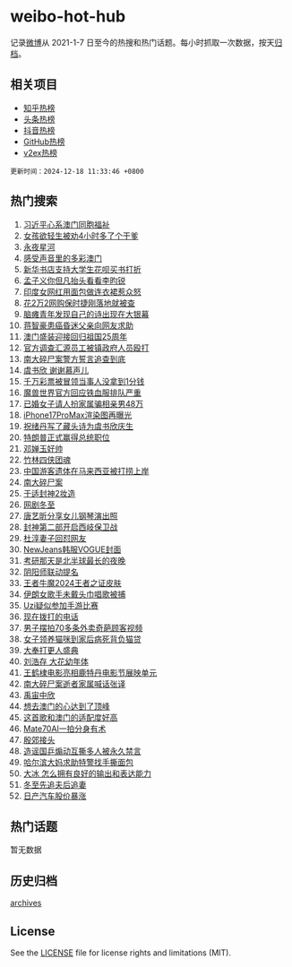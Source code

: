 # weibo-hot-hub

记录[微博](https://www.weibo.com)从 2021-1-7 日至今的热搜和热门话题。每小时抓取一次数据，按天[归档](archives)。

## 相关项目

- [知乎热榜](https://github.com/snaildev/zhihu-hot-hub)
- [头条热榜](https://github.com/snaildev/toutiao-hot-hub)
- [抖音热榜](https://github.com/snaildev/douyin-hot-hub)
- [GitHub热榜](https://github.com/snaildev/github-hot-hub)
- [v2ex热榜](https://github.com/snaildev/v2ex-hot-hub)


`更新时间：2024-12-18 11:33:46 +0800`

## 热门搜索

1. [习近平心系澳门同胞福祉](https://m.weibo.cn/search?containerid=100103type%3D1%26t%3D10%26q%3D%23%E4%B9%A0%E8%BF%91%E5%B9%B3%E5%BF%83%E7%B3%BB%E6%BE%B3%E9%97%A8%E5%90%8C%E8%83%9E%E7%A6%8F%E7%A5%89%23&stream_entry_id=51&isnewpage=1&extparam=seat%3D1%26cate%3D10103%26pos%3D0%26stream_entry_id%3D51%26filter_type%3Drealtimehot%26q%3D%2523%25E4%25B9%25A0%25E8%25BF%2591%25E5%25B9%25B3%25E5%25BF%2583%25E7%25B3%25BB%25E6%25BE%25B3%25E9%2597%25A8%25E5%2590%258C%25E8%2583%259E%25E7%25A6%258F%25E7%25A5%2589%2523%26dgr%3D0%26c_type%3D51%26display_time%3D1734492825%26pre_seqid%3D173449282521701778919158)
1. [女孩欲轻生被劝4小时多了个干爹](https://m.weibo.cn/search?containerid=100103type%3D1%26t%3D10%26q%3D%23%E5%A5%B3%E5%AD%A9%E6%AC%B2%E8%BD%BB%E7%94%9F%E8%A2%AB%E5%8A%9D4%E5%B0%8F%E6%97%B6%E5%A4%9A%E4%BA%86%E4%B8%AA%E5%B9%B2%E7%88%B9%23&stream_entry_id=31&isnewpage=1&extparam=seat%3D1%26band_rank%3D1%26realpos%3D1%26filter_type%3Drealtimehot%26c_type%3D31%26lcate%3D5001%26cate%3D5001%26pos%3D0%26q%3D%2523%25E5%25A5%25B3%25E5%25AD%25A9%25E6%25AC%25B2%25E8%25BD%25BB%25E7%2594%259F%25E8%25A2%25AB%25E5%258A%259D4%25E5%25B0%258F%25E6%2597%25B6%25E5%25A4%259A%25E4%25BA%2586%25E4%25B8%25AA%25E5%25B9%25B2%25E7%2588%25B9%2523%26stream_entry_id%3D31%26dgr%3D0%26flag%3D32768%26display_time%3D1734492825%26pre_seqid%3D173449282521701778919158)
1. [永夜星河](https://m.weibo.cn/search?containerid=100103type%3D1%26t%3D10%26q%3D%E6%B0%B8%E5%A4%9C%E6%98%9F%E6%B2%B3&stream_entry_id=31&isnewpage=1&extparam=seat%3D1%26band_rank%3D2%26realpos%3D2%26filter_type%3Drealtimehot%26c_type%3D31%26lcate%3D5001%26cate%3D5001%26pos%3D1%26q%3D%25E6%25B0%25B8%25E5%25A4%259C%25E6%2598%259F%25E6%25B2%25B3%26stream_entry_id%3D31%26dgr%3D0%26flag%3D1%26display_time%3D1734492825%26pre_seqid%3D173449282521701778919158)
1. [感受声音里的多彩澳门](https://m.weibo.cn/search?containerid=100103type%3D1%26t%3D10%26q%3D%23%E6%84%9F%E5%8F%97%E5%A3%B0%E9%9F%B3%E9%87%8C%E7%9A%84%E5%A4%9A%E5%BD%A9%E6%BE%B3%E9%97%A8%23&stream_entry_id=31&isnewpage=1&extparam=seat%3D1%26band_rank%3D3%26realpos%3D3%26filter_type%3Drealtimehot%26c_type%3D31%26lcate%3D5001%26cate%3D5001%26pos%3D2%26q%3D%2523%25E6%2584%259F%25E5%258F%2597%25E5%25A3%25B0%25E9%259F%25B3%25E9%2587%258C%25E7%259A%2584%25E5%25A4%259A%25E5%25BD%25A9%25E6%25BE%25B3%25E9%2597%25A8%2523%26stream_entry_id%3D31%26dgr%3D0%26flag%3D0%26display_time%3D1734492825%26pre_seqid%3D173449282521701778919158)
1. [新华书店支持大学生花呗买书打折](https://m.weibo.cn/search?containerid=100103type%3D1%26t%3D10%26q%3D%23%E6%96%B0%E5%8D%8E%E4%B9%A6%E5%BA%97%E6%94%AF%E6%8C%81%E5%A4%A7%E5%AD%A6%E7%94%9F%E8%8A%B1%E5%91%97%E4%B9%B0%E4%B9%A6%E6%89%93%E6%8A%98%23&stream_entry_id=31&isnewpage=1&extparam=seat%3D1%26adid%3D268717%26band_rank%3D4%26filter_type%3Drealtimehot%26is_ad_pos%3D1%26c_type%3D31%26lcate%3D5001%26cate%3D5001%26pos%3D3%26q%3D%2523%25E6%2596%25B0%25E5%258D%258E%25E4%25B9%25A6%25E5%25BA%2597%25E6%2594%25AF%25E6%258C%2581%25E5%25A4%25A7%25E5%25AD%25A6%25E7%2594%259F%25E8%258A%25B1%25E5%2591%2597%25E4%25B9%25B0%25E4%25B9%25A6%25E6%2589%2593%25E6%258A%2598%2523%26stream_entry_id%3D31%26dgr%3D0%26topic_ad%3D1%26display_time%3D1734492825%26pre_seqid%3D173449282521701778919158)
1. [孟子义你但凡抬头看看李昀锐](https://m.weibo.cn/search?containerid=100103type%3D1%26t%3D10%26q%3D%E5%AD%9F%E5%AD%90%E4%B9%89%E4%BD%A0%E4%BD%86%E5%87%A1%E6%8A%AC%E5%A4%B4%E7%9C%8B%E7%9C%8B%E6%9D%8E%E6%98%80%E9%94%90&stream_entry_id=31&isnewpage=1&extparam=seat%3D1%26band_rank%3D4%26realpos%3D4%26filter_type%3Drealtimehot%26c_type%3D31%26lcate%3D5001%26cate%3D5001%26pos%3D4%26q%3D%25E5%25AD%259F%25E5%25AD%2590%25E4%25B9%2589%25E4%25BD%25A0%25E4%25BD%2586%25E5%2587%25A1%25E6%258A%25AC%25E5%25A4%25B4%25E7%259C%258B%25E7%259C%258B%25E6%259D%258E%25E6%2598%2580%25E9%2594%2590%26stream_entry_id%3D31%26dgr%3D0%26flag%3D1%26display_time%3D1734492825%26pre_seqid%3D173449282521701778919158)
1. [印度女网红用面包做连衣裙惹众怒](https://m.weibo.cn/search?containerid=100103type%3D1%26t%3D10%26q%3D%23%E5%8D%B0%E5%BA%A6%E5%A5%B3%E7%BD%91%E7%BA%A2%E7%94%A8%E9%9D%A2%E5%8C%85%E5%81%9A%E8%BF%9E%E8%A1%A3%E8%A3%99%E6%83%B9%E4%BC%97%E6%80%92%23&stream_entry_id=31&isnewpage=1&extparam=seat%3D1%26band_rank%3D5%26realpos%3D5%26filter_type%3Drealtimehot%26c_type%3D31%26lcate%3D5001%26cate%3D5001%26pos%3D5%26q%3D%2523%25E5%258D%25B0%25E5%25BA%25A6%25E5%25A5%25B3%25E7%25BD%2591%25E7%25BA%25A2%25E7%2594%25A8%25E9%259D%25A2%25E5%258C%2585%25E5%2581%259A%25E8%25BF%259E%25E8%25A1%25A3%25E8%25A3%2599%25E6%2583%25B9%25E4%25BC%2597%25E6%2580%2592%2523%26stream_entry_id%3D31%26dgr%3D0%26flag%3D1%26display_time%3D1734492825%26pre_seqid%3D173449282521701778919158)
1. [花2万2网购保时捷刚落地就被查](https://m.weibo.cn/search?containerid=100103type%3D1%26t%3D10%26q%3D%23%E8%8A%B12%E4%B8%872%E7%BD%91%E8%B4%AD%E4%BF%9D%E6%97%B6%E6%8D%B7%E5%88%9A%E8%90%BD%E5%9C%B0%E5%B0%B1%E8%A2%AB%E6%9F%A5%23&stream_entry_id=31&isnewpage=1&extparam=seat%3D1%26band_rank%3D6%26realpos%3D6%26filter_type%3Drealtimehot%26c_type%3D31%26lcate%3D5001%26cate%3D5001%26pos%3D6%26q%3D%2523%25E8%258A%25B12%25E4%25B8%25872%25E7%25BD%2591%25E8%25B4%25AD%25E4%25BF%259D%25E6%2597%25B6%25E6%258D%25B7%25E5%2588%259A%25E8%2590%25BD%25E5%259C%25B0%25E5%25B0%25B1%25E8%25A2%25AB%25E6%259F%25A5%2523%26stream_entry_id%3D31%26dgr%3D0%26flag%3D1%26display_time%3D1734492825%26pre_seqid%3D173449282521701778919158)
1. [脑瘫青年发现自己的诗出现在大银幕](https://m.weibo.cn/search?containerid=100103type%3D1%26t%3D10%26q%3D%23%E8%84%91%E7%98%AB%E9%9D%92%E5%B9%B4%E5%8F%91%E7%8E%B0%E8%87%AA%E5%B7%B1%E7%9A%84%E8%AF%97%E5%87%BA%E7%8E%B0%E5%9C%A8%E5%A4%A7%E9%93%B6%E5%B9%95%23&stream_entry_id=31&isnewpage=1&extparam=seat%3D1%26band_rank%3D7%26realpos%3D7%26filter_type%3Drealtimehot%26c_type%3D31%26lcate%3D5001%26cate%3D5001%26pos%3D7%26q%3D%2523%25E8%2584%2591%25E7%2598%25AB%25E9%259D%2592%25E5%25B9%25B4%25E5%258F%2591%25E7%258E%25B0%25E8%2587%25AA%25E5%25B7%25B1%25E7%259A%2584%25E8%25AF%2597%25E5%2587%25BA%25E7%258E%25B0%25E5%259C%25A8%25E5%25A4%25A7%25E9%2593%25B6%25E5%25B9%2595%2523%26stream_entry_id%3D31%26dgr%3D0%26flag%3D1%26display_time%3D1734492825%26pre_seqid%3D173449282521701778919158)
1. [蒋智豪患癌昏迷父亲向网友求助](https://m.weibo.cn/search?containerid=100103type%3D1%26t%3D10%26q%3D%23%E8%92%8B%E6%99%BA%E8%B1%AA%E6%82%A3%E7%99%8C%E6%98%8F%E8%BF%B7%E7%88%B6%E4%BA%B2%E5%90%91%E7%BD%91%E5%8F%8B%E6%B1%82%E5%8A%A9%23&stream_entry_id=31&isnewpage=1&extparam=seat%3D1%26band_rank%3D8%26realpos%3D8%26filter_type%3Drealtimehot%26c_type%3D31%26lcate%3D5001%26cate%3D5001%26pos%3D8%26q%3D%2523%25E8%2592%258B%25E6%2599%25BA%25E8%25B1%25AA%25E6%2582%25A3%25E7%2599%258C%25E6%2598%258F%25E8%25BF%25B7%25E7%2588%25B6%25E4%25BA%25B2%25E5%2590%2591%25E7%25BD%2591%25E5%258F%258B%25E6%25B1%2582%25E5%258A%25A9%2523%26stream_entry_id%3D31%26dgr%3D0%26flag%3D2%26display_time%3D1734492825%26pre_seqid%3D173449282521701778919158)
1. [澳门盛装迎接回归祖国25周年](https://m.weibo.cn/search?containerid=100103type%3D1%26t%3D10%26q%3D%23%E6%BE%B3%E9%97%A8%E7%9B%9B%E8%A3%85%E8%BF%8E%E6%8E%A5%E5%9B%9E%E5%BD%92%E7%A5%96%E5%9B%BD25%E5%91%A8%E5%B9%B4%23&stream_entry_id=31&isnewpage=1&extparam=seat%3D1%26band_rank%3D9%26realpos%3D9%26filter_type%3Drealtimehot%26c_type%3D31%26lcate%3D5001%26cate%3D5001%26pos%3D9%26q%3D%2523%25E6%25BE%25B3%25E9%2597%25A8%25E7%259B%259B%25E8%25A3%2585%25E8%25BF%258E%25E6%258E%25A5%25E5%259B%259E%25E5%25BD%2592%25E7%25A5%2596%25E5%259B%25BD25%25E5%2591%25A8%25E5%25B9%25B4%2523%26stream_entry_id%3D31%26dgr%3D0%26flag%3D0%26display_time%3D1734492825%26pre_seqid%3D173449282521701778919158)
1. [官方调查汇源员工被镇政府人员殴打](https://m.weibo.cn/search?containerid=100103type%3D1%26t%3D10%26q%3D%23%E5%AE%98%E6%96%B9%E8%B0%83%E6%9F%A5%E6%B1%87%E6%BA%90%E5%91%98%E5%B7%A5%E8%A2%AB%E9%95%87%E6%94%BF%E5%BA%9C%E4%BA%BA%E5%91%98%E6%AE%B4%E6%89%93%23&stream_entry_id=31&isnewpage=1&extparam=seat%3D1%26band_rank%3D10%26realpos%3D10%26filter_type%3Drealtimehot%26c_type%3D31%26lcate%3D5001%26cate%3D5001%26pos%3D10%26q%3D%2523%25E5%25AE%2598%25E6%2596%25B9%25E8%25B0%2583%25E6%259F%25A5%25E6%25B1%2587%25E6%25BA%2590%25E5%2591%2598%25E5%25B7%25A5%25E8%25A2%25AB%25E9%2595%2587%25E6%2594%25BF%25E5%25BA%259C%25E4%25BA%25BA%25E5%2591%2598%25E6%25AE%25B4%25E6%2589%2593%2523%26stream_entry_id%3D31%26dgr%3D0%26flag%3D1%26display_time%3D1734492825%26pre_seqid%3D173449282521701778919158)
1. [南大碎尸案警方誓言追查到底](https://m.weibo.cn/search?containerid=100103type%3D1%26t%3D10%26q%3D%23%E5%8D%97%E5%A4%A7%E7%A2%8E%E5%B0%B8%E6%A1%88%E8%AD%A6%E6%96%B9%E8%AA%93%E8%A8%80%E8%BF%BD%E6%9F%A5%E5%88%B0%E5%BA%95%23&stream_entry_id=31&isnewpage=1&extparam=seat%3D1%26band_rank%3D11%26realpos%3D11%26filter_type%3Drealtimehot%26c_type%3D31%26lcate%3D5001%26cate%3D5001%26pos%3D11%26q%3D%2523%25E5%258D%2597%25E5%25A4%25A7%25E7%25A2%258E%25E5%25B0%25B8%25E6%25A1%2588%25E8%25AD%25A6%25E6%2596%25B9%25E8%25AA%2593%25E8%25A8%2580%25E8%25BF%25BD%25E6%259F%25A5%25E5%2588%25B0%25E5%25BA%2595%2523%26stream_entry_id%3D31%26dgr%3D0%26flag%3D2%26display_time%3D1734492825%26pre_seqid%3D173449282521701778919158)
1. [虞书欣 谢谢慕声儿](https://m.weibo.cn/search?containerid=100103type%3D1%26t%3D10%26q%3D%E8%99%9E%E4%B9%A6%E6%AC%A3+%E8%B0%A2%E8%B0%A2%E6%85%95%E5%A3%B0%E5%84%BF&stream_entry_id=31&isnewpage=1&extparam=seat%3D1%26band_rank%3D12%26realpos%3D12%26filter_type%3Drealtimehot%26c_type%3D31%26lcate%3D5001%26cate%3D5001%26pos%3D12%26q%3D%25E8%2599%259E%25E4%25B9%25A6%25E6%25AC%25A3%2520%25E8%25B0%25A2%25E8%25B0%25A2%25E6%2585%2595%25E5%25A3%25B0%25E5%2584%25BF%26stream_entry_id%3D31%26dgr%3D0%26flag%3D1%26display_time%3D1734492825%26pre_seqid%3D173449282521701778919158)
1. [千万彩票被冒领当事人没拿到1分钱](https://m.weibo.cn/search?containerid=100103type%3D1%26t%3D10%26q%3D%23%E5%8D%83%E4%B8%87%E5%BD%A9%E7%A5%A8%E8%A2%AB%E5%86%92%E9%A2%86%E5%BD%93%E4%BA%8B%E4%BA%BA%E6%B2%A1%E6%8B%BF%E5%88%B01%E5%88%86%E9%92%B1%23&stream_entry_id=31&isnewpage=1&extparam=seat%3D1%26band_rank%3D13%26realpos%3D13%26filter_type%3Drealtimehot%26c_type%3D31%26lcate%3D5001%26cate%3D5001%26pos%3D13%26q%3D%2523%25E5%258D%2583%25E4%25B8%2587%25E5%25BD%25A9%25E7%25A5%25A8%25E8%25A2%25AB%25E5%2586%2592%25E9%25A2%2586%25E5%25BD%2593%25E4%25BA%258B%25E4%25BA%25BA%25E6%25B2%25A1%25E6%258B%25BF%25E5%2588%25B01%25E5%2588%2586%25E9%2592%25B1%2523%26stream_entry_id%3D31%26dgr%3D0%26flag%3D0%26display_time%3D1734492825%26pre_seqid%3D173449282521701778919158)
1. [魔兽世界官方回应铁血服排队严重](https://m.weibo.cn/search?containerid=100103type%3D1%26t%3D10%26q%3D%23%E9%AD%94%E5%85%BD%E4%B8%96%E7%95%8C%E5%AE%98%E6%96%B9%E5%9B%9E%E5%BA%94%E9%93%81%E8%A1%80%E6%9C%8D%E6%8E%92%E9%98%9F%E4%B8%A5%E9%87%8D%23&stream_entry_id=31&isnewpage=1&extparam=seat%3D1%26band_rank%3D14%26realpos%3D14%26filter_type%3Drealtimehot%26c_type%3D31%26lcate%3D5001%26cate%3D5001%26pos%3D14%26q%3D%2523%25E9%25AD%2594%25E5%2585%25BD%25E4%25B8%2596%25E7%2595%258C%25E5%25AE%2598%25E6%2596%25B9%25E5%259B%259E%25E5%25BA%2594%25E9%2593%2581%25E8%25A1%2580%25E6%259C%258D%25E6%258E%2592%25E9%2598%259F%25E4%25B8%25A5%25E9%2587%258D%2523%26stream_entry_id%3D31%26dgr%3D0%26flag%3D1%26display_time%3D1734492825%26pre_seqid%3D173449282521701778919158)
1. [已婚女子请人扮家属骗相亲男48万](https://m.weibo.cn/search?containerid=100103type%3D1%26t%3D10%26q%3D%23%E5%B7%B2%E5%A9%9A%E5%A5%B3%E5%AD%90%E8%AF%B7%E4%BA%BA%E6%89%AE%E5%AE%B6%E5%B1%9E%E9%AA%97%E7%9B%B8%E4%BA%B2%E7%94%B748%E4%B8%87%23&stream_entry_id=31&isnewpage=1&extparam=seat%3D1%26band_rank%3D15%26realpos%3D15%26filter_type%3Drealtimehot%26c_type%3D31%26lcate%3D5001%26cate%3D5001%26pos%3D15%26q%3D%2523%25E5%25B7%25B2%25E5%25A9%259A%25E5%25A5%25B3%25E5%25AD%2590%25E8%25AF%25B7%25E4%25BA%25BA%25E6%2589%25AE%25E5%25AE%25B6%25E5%25B1%259E%25E9%25AA%2597%25E7%259B%25B8%25E4%25BA%25B2%25E7%2594%25B748%25E4%25B8%2587%2523%26stream_entry_id%3D31%26dgr%3D0%26flag%3D1%26display_time%3D1734492825%26pre_seqid%3D173449282521701778919158)
1. [iPhone17ProMax渲染图再曝光](https://m.weibo.cn/search?containerid=100103type%3D1%26t%3D10%26q%3D%23iPhone17ProMax%E6%B8%B2%E6%9F%93%E5%9B%BE%E5%86%8D%E6%9B%9D%E5%85%89%23&stream_entry_id=31&isnewpage=1&extparam=seat%3D1%26band_rank%3D16%26realpos%3D16%26filter_type%3Drealtimehot%26c_type%3D31%26lcate%3D5001%26cate%3D5001%26pos%3D16%26q%3D%2523iPhone17ProMax%25E6%25B8%25B2%25E6%259F%2593%25E5%259B%25BE%25E5%2586%258D%25E6%259B%259D%25E5%2585%2589%2523%26stream_entry_id%3D31%26dgr%3D0%26flag%3D0%26display_time%3D1734492825%26pre_seqid%3D173449282521701778919158)
1. [祝绪丹写了藏头诗为虞书欣庆生](https://m.weibo.cn/search?containerid=100103type%3D1%26t%3D10%26q%3D%23%E7%A5%9D%E7%BB%AA%E4%B8%B9%E5%86%99%E4%BA%86%E8%97%8F%E5%A4%B4%E8%AF%97%E4%B8%BA%E8%99%9E%E4%B9%A6%E6%AC%A3%E5%BA%86%E7%94%9F%23&stream_entry_id=31&isnewpage=1&extparam=seat%3D1%26band_rank%3D17%26realpos%3D17%26filter_type%3Drealtimehot%26c_type%3D31%26lcate%3D5001%26cate%3D5001%26pos%3D17%26q%3D%2523%25E7%25A5%259D%25E7%25BB%25AA%25E4%25B8%25B9%25E5%2586%2599%25E4%25BA%2586%25E8%2597%258F%25E5%25A4%25B4%25E8%25AF%2597%25E4%25B8%25BA%25E8%2599%259E%25E4%25B9%25A6%25E6%25AC%25A3%25E5%25BA%2586%25E7%2594%259F%2523%26stream_entry_id%3D31%26dgr%3D0%26flag%3D1%26display_time%3D1734492825%26pre_seqid%3D173449282521701778919158)
1. [特朗普正式赢得总统职位](https://m.weibo.cn/search?containerid=100103type%3D1%26t%3D10%26q%3D%23%E7%89%B9%E6%9C%97%E6%99%AE%E6%AD%A3%E5%BC%8F%E8%B5%A2%E5%BE%97%E6%80%BB%E7%BB%9F%E8%81%8C%E4%BD%8D%23&stream_entry_id=31&isnewpage=1&extparam=seat%3D1%26band_rank%3D18%26realpos%3D18%26filter_type%3Drealtimehot%26c_type%3D31%26lcate%3D5001%26cate%3D5001%26pos%3D18%26q%3D%2523%25E7%2589%25B9%25E6%259C%2597%25E6%2599%25AE%25E6%25AD%25A3%25E5%25BC%258F%25E8%25B5%25A2%25E5%25BE%2597%25E6%2580%25BB%25E7%25BB%259F%25E8%2581%258C%25E4%25BD%258D%2523%26stream_entry_id%3D31%26dgr%3D0%26flag%3D0%26display_time%3D1734492825%26pre_seqid%3D173449282521701778919158)
1. [邓婵玉好帅](https://m.weibo.cn/search?containerid=100103type%3D1%26t%3D10%26q%3D%E9%82%93%E5%A9%B5%E7%8E%89%E5%A5%BD%E5%B8%85&stream_entry_id=31&isnewpage=1&extparam=seat%3D1%26band_rank%3D19%26realpos%3D19%26filter_type%3Drealtimehot%26c_type%3D31%26lcate%3D5001%26cate%3D5001%26pos%3D19%26q%3D%25E9%2582%2593%25E5%25A9%25B5%25E7%258E%2589%25E5%25A5%25BD%25E5%25B8%2585%26stream_entry_id%3D31%26dgr%3D0%26flag%3D1%26display_time%3D1734492825%26pre_seqid%3D173449282521701778919158)
1. [竹林四侠团魂](https://m.weibo.cn/search?containerid=100103type%3D1%26t%3D10%26q%3D%E7%AB%B9%E6%9E%97%E5%9B%9B%E4%BE%A0%E5%9B%A2%E9%AD%82&stream_entry_id=31&isnewpage=1&extparam=seat%3D1%26band_rank%3D20%26realpos%3D20%26filter_type%3Drealtimehot%26c_type%3D31%26lcate%3D5001%26cate%3D5001%26pos%3D20%26q%3D%25E7%25AB%25B9%25E6%259E%2597%25E5%259B%259B%25E4%25BE%25A0%25E5%259B%25A2%25E9%25AD%2582%26stream_entry_id%3D31%26dgr%3D0%26flag%3D1%26display_time%3D1734492825%26pre_seqid%3D173449282521701778919158)
1. [中国游客遗体在马来西亚被打捞上岸](https://m.weibo.cn/search?containerid=100103type%3D1%26t%3D10%26q%3D%23%E4%B8%AD%E5%9B%BD%E6%B8%B8%E5%AE%A2%E9%81%97%E4%BD%93%E5%9C%A8%E9%A9%AC%E6%9D%A5%E8%A5%BF%E4%BA%9A%E8%A2%AB%E6%89%93%E6%8D%9E%E4%B8%8A%E5%B2%B8%23&stream_entry_id=31&isnewpage=1&extparam=seat%3D1%26band_rank%3D21%26realpos%3D21%26filter_type%3Drealtimehot%26c_type%3D31%26lcate%3D5001%26cate%3D5001%26pos%3D21%26q%3D%2523%25E4%25B8%25AD%25E5%259B%25BD%25E6%25B8%25B8%25E5%25AE%25A2%25E9%2581%2597%25E4%25BD%2593%25E5%259C%25A8%25E9%25A9%25AC%25E6%259D%25A5%25E8%25A5%25BF%25E4%25BA%259A%25E8%25A2%25AB%25E6%2589%2593%25E6%258D%259E%25E4%25B8%258A%25E5%25B2%25B8%2523%26stream_entry_id%3D31%26dgr%3D0%26flag%3D2%26display_time%3D1734492825%26pre_seqid%3D173449282521701778919158)
1. [南大碎尸案](https://m.weibo.cn/search?containerid=100103type%3D1%26t%3D10%26q%3D%23%E5%8D%97%E5%A4%A7%E7%A2%8E%E5%B0%B8%E6%A1%88%23&stream_entry_id=31&isnewpage=1&extparam=seat%3D1%26band_rank%3D22%26realpos%3D22%26filter_type%3Drealtimehot%26c_type%3D31%26lcate%3D5001%26cate%3D5001%26pos%3D22%26q%3D%2523%25E5%258D%2597%25E5%25A4%25A7%25E7%25A2%258E%25E5%25B0%25B8%25E6%25A1%2588%2523%26stream_entry_id%3D31%26dgr%3D0%26flag%3D2%26display_time%3D1734492825%26pre_seqid%3D173449282521701778919158)
1. [于适封神2妆造](https://m.weibo.cn/search?containerid=100103type%3D1%26t%3D10%26q%3D%23%E4%BA%8E%E9%80%82%E5%B0%81%E7%A5%9E2%E5%A6%86%E9%80%A0%23&stream_entry_id=31&isnewpage=1&extparam=seat%3D1%26band_rank%3D23%26realpos%3D23%26filter_type%3Drealtimehot%26c_type%3D31%26lcate%3D5001%26cate%3D5001%26pos%3D23%26q%3D%2523%25E4%25BA%258E%25E9%2580%2582%25E5%25B0%2581%25E7%25A5%259E2%25E5%25A6%2586%25E9%2580%25A0%2523%26stream_entry_id%3D31%26dgr%3D0%26flag%3D1%26display_time%3D1734492825%26pre_seqid%3D173449282521701778919158)
1. [网剧冬至](https://m.weibo.cn/search?containerid=100103type%3D1%26t%3D10%26q%3D%E7%BD%91%E5%89%A7%E5%86%AC%E8%87%B3&stream_entry_id=31&isnewpage=1&extparam=seat%3D1%26band_rank%3D24%26realpos%3D24%26filter_type%3Drealtimehot%26c_type%3D31%26lcate%3D5001%26cate%3D5001%26pos%3D24%26q%3D%25E7%25BD%2591%25E5%2589%25A7%25E5%2586%25AC%25E8%2587%25B3%26stream_entry_id%3D31%26dgr%3D0%26flag%3D1%26display_time%3D1734492825%26pre_seqid%3D173449282521701778919158)
1. [唐艺昕分享女儿钢琴演出照](https://m.weibo.cn/search?containerid=100103type%3D1%26t%3D10%26q%3D%23%E5%94%90%E8%89%BA%E6%98%95%E5%88%86%E4%BA%AB%E5%A5%B3%E5%84%BF%E9%92%A2%E7%90%B4%E6%BC%94%E5%87%BA%E7%85%A7%23&stream_entry_id=31&isnewpage=1&extparam=seat%3D1%26band_rank%3D25%26realpos%3D25%26filter_type%3Drealtimehot%26c_type%3D31%26lcate%3D5001%26cate%3D5001%26pos%3D25%26q%3D%2523%25E5%2594%2590%25E8%2589%25BA%25E6%2598%2595%25E5%2588%2586%25E4%25BA%25AB%25E5%25A5%25B3%25E5%2584%25BF%25E9%2592%25A2%25E7%2590%25B4%25E6%25BC%2594%25E5%2587%25BA%25E7%2585%25A7%2523%26stream_entry_id%3D31%26dgr%3D0%26flag%3D2%26display_time%3D1734492825%26pre_seqid%3D173449282521701778919158)
1. [封神第二部开启西岐保卫战](https://m.weibo.cn/search?containerid=100103type%3D1%26t%3D10%26q%3D%23%E5%B0%81%E7%A5%9E%E7%AC%AC%E4%BA%8C%E9%83%A8%E5%BC%80%E5%90%AF%E8%A5%BF%E5%B2%90%E4%BF%9D%E5%8D%AB%E6%88%98%23&stream_entry_id=31&isnewpage=1&extparam=seat%3D1%26band_rank%3D26%26realpos%3D26%26filter_type%3Drealtimehot%26c_type%3D31%26lcate%3D5001%26cate%3D5001%26pos%3D26%26q%3D%2523%25E5%25B0%2581%25E7%25A5%259E%25E7%25AC%25AC%25E4%25BA%258C%25E9%2583%25A8%25E5%25BC%2580%25E5%2590%25AF%25E8%25A5%25BF%25E5%25B2%2590%25E4%25BF%259D%25E5%258D%25AB%25E6%2588%2598%2523%26stream_entry_id%3D31%26dgr%3D0%26flag%3D1%26display_time%3D1734492825%26pre_seqid%3D173449282521701778919158)
1. [杜淳妻子回怼网友](https://m.weibo.cn/search?containerid=100103type%3D1%26t%3D10%26q%3D%23%E6%9D%9C%E6%B7%B3%E5%A6%BB%E5%AD%90%E5%9B%9E%E6%80%BC%E7%BD%91%E5%8F%8B%23&stream_entry_id=31&isnewpage=1&extparam=seat%3D1%26band_rank%3D27%26realpos%3D27%26filter_type%3Drealtimehot%26c_type%3D31%26lcate%3D5001%26cate%3D5001%26pos%3D27%26q%3D%2523%25E6%259D%259C%25E6%25B7%25B3%25E5%25A6%25BB%25E5%25AD%2590%25E5%259B%259E%25E6%2580%25BC%25E7%25BD%2591%25E5%258F%258B%2523%26stream_entry_id%3D31%26dgr%3D0%26flag%3D0%26display_time%3D1734492825%26pre_seqid%3D173449282521701778919158)
1. [NewJeans韩服VOGUE封面](https://m.weibo.cn/search?containerid=100103type%3D1%26t%3D10%26q%3D%23NewJeans%E9%9F%A9%E6%9C%8DVOGUE%E5%B0%81%E9%9D%A2%23&stream_entry_id=31&isnewpage=1&extparam=seat%3D1%26band_rank%3D28%26realpos%3D28%26filter_type%3Drealtimehot%26c_type%3D31%26lcate%3D5001%26cate%3D5001%26pos%3D28%26q%3D%2523NewJeans%25E9%259F%25A9%25E6%259C%258DVOGUE%25E5%25B0%2581%25E9%259D%25A2%2523%26stream_entry_id%3D31%26dgr%3D0%26flag%3D1%26display_time%3D1734492825%26pre_seqid%3D173449282521701778919158)
1. [考研那天是北半球最长的夜晚](https://m.weibo.cn/search?containerid=100103type%3D1%26t%3D10%26q%3D%23%E8%80%83%E7%A0%94%E9%82%A3%E5%A4%A9%E6%98%AF%E5%8C%97%E5%8D%8A%E7%90%83%E6%9C%80%E9%95%BF%E7%9A%84%E5%A4%9C%E6%99%9A%23&stream_entry_id=31&isnewpage=1&extparam=seat%3D1%26band_rank%3D29%26realpos%3D29%26filter_type%3Drealtimehot%26c_type%3D31%26lcate%3D5001%26cate%3D5001%26pos%3D29%26q%3D%2523%25E8%2580%2583%25E7%25A0%2594%25E9%2582%25A3%25E5%25A4%25A9%25E6%2598%25AF%25E5%258C%2597%25E5%258D%258A%25E7%2590%2583%25E6%259C%2580%25E9%2595%25BF%25E7%259A%2584%25E5%25A4%259C%25E6%2599%259A%2523%26stream_entry_id%3D31%26dgr%3D0%26flag%3D1%26display_time%3D1734492825%26pre_seqid%3D173449282521701778919158)
1. [阴阳师联动提名](https://m.weibo.cn/search?containerid=100103type%3D1%26t%3D10%26q%3D%23%E9%98%B4%E9%98%B3%E5%B8%88%E8%81%94%E5%8A%A8%E6%8F%90%E5%90%8D%23&stream_entry_id=31&isnewpage=1&extparam=seat%3D1%26band_rank%3D30%26realpos%3D30%26filter_type%3Drealtimehot%26c_type%3D31%26lcate%3D5001%26cate%3D5001%26pos%3D30%26q%3D%2523%25E9%2598%25B4%25E9%2598%25B3%25E5%25B8%2588%25E8%2581%2594%25E5%258A%25A8%25E6%258F%2590%25E5%2590%258D%2523%26stream_entry_id%3D31%26dgr%3D0%26flag%3D1%26display_time%3D1734492825%26pre_seqid%3D173449282521701778919158)
1. [王者牛魔2024王者之证皮肤](https://m.weibo.cn/search?containerid=100103type%3D1%26t%3D10%26q%3D%23%E7%8E%8B%E8%80%85%E7%89%9B%E9%AD%942024%E7%8E%8B%E8%80%85%E4%B9%8B%E8%AF%81%E7%9A%AE%E8%82%A4%23&stream_entry_id=31&isnewpage=1&extparam=seat%3D1%26band_rank%3D31%26realpos%3D31%26filter_type%3Drealtimehot%26c_type%3D31%26lcate%3D5001%26cate%3D5001%26pos%3D31%26q%3D%2523%25E7%258E%258B%25E8%2580%2585%25E7%2589%259B%25E9%25AD%25942024%25E7%258E%258B%25E8%2580%2585%25E4%25B9%258B%25E8%25AF%2581%25E7%259A%25AE%25E8%2582%25A4%2523%26stream_entry_id%3D31%26dgr%3D0%26flag%3D1%26display_time%3D1734492825%26pre_seqid%3D173449282521701778919158)
1. [伊朗女歌手未戴头巾唱歌被捕](https://m.weibo.cn/search?containerid=100103type%3D1%26t%3D10%26q%3D%23%E4%BC%8A%E6%9C%97%E5%A5%B3%E6%AD%8C%E6%89%8B%E6%9C%AA%E6%88%B4%E5%A4%B4%E5%B7%BE%E5%94%B1%E6%AD%8C%E8%A2%AB%E6%8D%95%23&stream_entry_id=31&isnewpage=1&extparam=seat%3D1%26band_rank%3D32%26realpos%3D32%26filter_type%3Drealtimehot%26c_type%3D31%26lcate%3D5001%26cate%3D5001%26pos%3D32%26q%3D%2523%25E4%25BC%258A%25E6%259C%2597%25E5%25A5%25B3%25E6%25AD%258C%25E6%2589%258B%25E6%259C%25AA%25E6%2588%25B4%25E5%25A4%25B4%25E5%25B7%25BE%25E5%2594%25B1%25E6%25AD%258C%25E8%25A2%25AB%25E6%258D%2595%2523%26stream_entry_id%3D31%26dgr%3D0%26flag%3D1%26display_time%3D1734492825%26pre_seqid%3D173449282521701778919158)
1. [Uzi疑似参加手游比赛](https://m.weibo.cn/search?containerid=100103type%3D1%26t%3D10%26q%3D%23Uzi%E7%96%91%E4%BC%BC%E5%8F%82%E5%8A%A0%E6%89%8B%E6%B8%B8%E6%AF%94%E8%B5%9B%23&stream_entry_id=31&isnewpage=1&extparam=seat%3D1%26band_rank%3D33%26realpos%3D33%26filter_type%3Drealtimehot%26c_type%3D31%26lcate%3D5001%26cate%3D5001%26pos%3D33%26q%3D%2523Uzi%25E7%2596%2591%25E4%25BC%25BC%25E5%258F%2582%25E5%258A%25A0%25E6%2589%258B%25E6%25B8%25B8%25E6%25AF%2594%25E8%25B5%259B%2523%26stream_entry_id%3D31%26dgr%3D0%26flag%3D1%26display_time%3D1734492825%26pre_seqid%3D173449282521701778919158)
1. [现在拨打的电话](https://m.weibo.cn/search?containerid=100103type%3D1%26t%3D10%26q%3D%E7%8E%B0%E5%9C%A8%E6%8B%A8%E6%89%93%E7%9A%84%E7%94%B5%E8%AF%9D&stream_entry_id=31&isnewpage=1&extparam=seat%3D1%26band_rank%3D34%26realpos%3D34%26filter_type%3Drealtimehot%26c_type%3D31%26lcate%3D5001%26cate%3D5001%26pos%3D34%26q%3D%25E7%258E%25B0%25E5%259C%25A8%25E6%258B%25A8%25E6%2589%2593%25E7%259A%2584%25E7%2594%25B5%25E8%25AF%259D%26stream_entry_id%3D31%26dgr%3D0%26flag%3D1%26display_time%3D1734492825%26pre_seqid%3D173449282521701778919158)
1. [男子摆拍70多条外卖奇葩顾客视频](https://m.weibo.cn/search?containerid=100103type%3D1%26t%3D10%26q%3D%23%E7%94%B7%E5%AD%90%E6%91%86%E6%8B%8D70%E5%A4%9A%E6%9D%A1%E5%A4%96%E5%8D%96%E5%A5%87%E8%91%A9%E9%A1%BE%E5%AE%A2%E8%A7%86%E9%A2%91%23&stream_entry_id=31&isnewpage=1&extparam=seat%3D1%26band_rank%3D35%26realpos%3D35%26filter_type%3Drealtimehot%26c_type%3D31%26lcate%3D5001%26cate%3D5001%26pos%3D35%26q%3D%2523%25E7%2594%25B7%25E5%25AD%2590%25E6%2591%2586%25E6%258B%258D70%25E5%25A4%259A%25E6%259D%25A1%25E5%25A4%2596%25E5%258D%2596%25E5%25A5%2587%25E8%2591%25A9%25E9%25A1%25BE%25E5%25AE%25A2%25E8%25A7%2586%25E9%25A2%2591%2523%26stream_entry_id%3D31%26dgr%3D0%26flag%3D0%26display_time%3D1734492825%26pre_seqid%3D173449282521701778919158)
1. [女子领养猫咪到家后病死背负猫贷](https://m.weibo.cn/search?containerid=100103type%3D1%26t%3D10%26q%3D%23%E5%A5%B3%E5%AD%90%E9%A2%86%E5%85%BB%E7%8C%AB%E5%92%AA%E5%88%B0%E5%AE%B6%E5%90%8E%E7%97%85%E6%AD%BB%E8%83%8C%E8%B4%9F%E7%8C%AB%E8%B4%B7%23&stream_entry_id=31&isnewpage=1&extparam=seat%3D1%26band_rank%3D36%26realpos%3D36%26filter_type%3Drealtimehot%26c_type%3D31%26lcate%3D5001%26cate%3D5001%26pos%3D36%26q%3D%2523%25E5%25A5%25B3%25E5%25AD%2590%25E9%25A2%2586%25E5%2585%25BB%25E7%258C%25AB%25E5%2592%25AA%25E5%2588%25B0%25E5%25AE%25B6%25E5%2590%258E%25E7%2597%2585%25E6%25AD%25BB%25E8%2583%258C%25E8%25B4%259F%25E7%258C%25AB%25E8%25B4%25B7%2523%26stream_entry_id%3D31%26dgr%3D0%26flag%3D1%26display_time%3D1734492825%26pre_seqid%3D173449282521701778919158)
1. [大奉打更人盛典](https://m.weibo.cn/search?containerid=100103type%3D1%26t%3D10%26q%3D%23%E5%A4%A7%E5%A5%89%E6%89%93%E6%9B%B4%E4%BA%BA%E7%9B%9B%E5%85%B8%23&stream_entry_id=31&isnewpage=1&extparam=seat%3D1%26band_rank%3D37%26realpos%3D37%26filter_type%3Drealtimehot%26c_type%3D31%26lcate%3D5001%26cate%3D5001%26pos%3D37%26q%3D%2523%25E5%25A4%25A7%25E5%25A5%2589%25E6%2589%2593%25E6%259B%25B4%25E4%25BA%25BA%25E7%259B%259B%25E5%2585%25B8%2523%26stream_entry_id%3D31%26dgr%3D0%26flag%3D1%26display_time%3D1734492825%26pre_seqid%3D173449282521701778919158)
1. [刘浩存 大花幼年体](https://m.weibo.cn/search?containerid=100103type%3D1%26t%3D10%26q%3D%E5%88%98%E6%B5%A9%E5%AD%98+%E5%A4%A7%E8%8A%B1%E5%B9%BC%E5%B9%B4%E4%BD%93&stream_entry_id=31&isnewpage=1&extparam=seat%3D1%26band_rank%3D38%26realpos%3D38%26filter_type%3Drealtimehot%26c_type%3D31%26lcate%3D5001%26cate%3D5001%26pos%3D38%26q%3D%25E5%2588%2598%25E6%25B5%25A9%25E5%25AD%2598%2520%25E5%25A4%25A7%25E8%258A%25B1%25E5%25B9%25BC%25E5%25B9%25B4%25E4%25BD%2593%26stream_entry_id%3D31%26dgr%3D0%26flag%3D0%26display_time%3D1734492825%26pre_seqid%3D173449282521701778919158)
1. [王鹤棣电影亮相鹿特丹电影节展映单元](https://m.weibo.cn/search?containerid=100103type%3D1%26t%3D10%26q%3D%23%E7%8E%8B%E9%B9%A4%E6%A3%A3%E7%94%B5%E5%BD%B1%E4%BA%AE%E7%9B%B8%E9%B9%BF%E7%89%B9%E4%B8%B9%E7%94%B5%E5%BD%B1%E8%8A%82%E5%B1%95%E6%98%A0%E5%8D%95%E5%85%83%23&stream_entry_id=31&isnewpage=1&extparam=seat%3D1%26band_rank%3D39%26realpos%3D39%26filter_type%3Drealtimehot%26c_type%3D31%26lcate%3D5001%26cate%3D5001%26pos%3D39%26q%3D%2523%25E7%258E%258B%25E9%25B9%25A4%25E6%25A3%25A3%25E7%2594%25B5%25E5%25BD%25B1%25E4%25BA%25AE%25E7%259B%25B8%25E9%25B9%25BF%25E7%2589%25B9%25E4%25B8%25B9%25E7%2594%25B5%25E5%25BD%25B1%25E8%258A%2582%25E5%25B1%2595%25E6%2598%25A0%25E5%258D%2595%25E5%2585%2583%2523%26stream_entry_id%3D31%26dgr%3D0%26flag%3D1%26display_time%3D1734492825%26pre_seqid%3D173449282521701778919158)
1. [南大碎尸案逝者家属喊话张译](https://m.weibo.cn/search?containerid=100103type%3D1%26t%3D10%26q%3D%23%E5%8D%97%E5%A4%A7%E7%A2%8E%E5%B0%B8%E6%A1%88%E9%80%9D%E8%80%85%E5%AE%B6%E5%B1%9E%E5%96%8A%E8%AF%9D%E5%BC%A0%E8%AF%91%23&stream_entry_id=31&isnewpage=1&extparam=seat%3D1%26band_rank%3D40%26realpos%3D40%26filter_type%3Drealtimehot%26c_type%3D31%26lcate%3D5001%26cate%3D5001%26pos%3D40%26q%3D%2523%25E5%258D%2597%25E5%25A4%25A7%25E7%25A2%258E%25E5%25B0%25B8%25E6%25A1%2588%25E9%2580%259D%25E8%2580%2585%25E5%25AE%25B6%25E5%25B1%259E%25E5%2596%258A%25E8%25AF%259D%25E5%25BC%25A0%25E8%25AF%2591%2523%26stream_entry_id%3D31%26dgr%3D0%26flag%3D0%26display_time%3D1734492825%26pre_seqid%3D173449282521701778919158)
1. [禹宙中欣](https://m.weibo.cn/search?containerid=100103type%3D1%26t%3D10%26q%3D%E7%A6%B9%E5%AE%99%E4%B8%AD%E6%AC%A3&stream_entry_id=31&isnewpage=1&extparam=seat%3D1%26band_rank%3D41%26realpos%3D41%26filter_type%3Drealtimehot%26c_type%3D31%26lcate%3D5001%26cate%3D5001%26pos%3D41%26q%3D%25E7%25A6%25B9%25E5%25AE%2599%25E4%25B8%25AD%25E6%25AC%25A3%26stream_entry_id%3D31%26dgr%3D0%26flag%3D0%26display_time%3D1734492825%26pre_seqid%3D173449282521701778919158)
1. [想去澳门的心达到了顶峰](https://m.weibo.cn/search?containerid=100103type%3D1%26t%3D10%26q%3D%23%E6%83%B3%E5%8E%BB%E6%BE%B3%E9%97%A8%E7%9A%84%E5%BF%83%E8%BE%BE%E5%88%B0%E4%BA%86%E9%A1%B6%E5%B3%B0%23&stream_entry_id=31&isnewpage=1&extparam=seat%3D1%26band_rank%3D42%26realpos%3D42%26filter_type%3Drealtimehot%26c_type%3D31%26lcate%3D5001%26cate%3D5001%26pos%3D42%26q%3D%2523%25E6%2583%25B3%25E5%258E%25BB%25E6%25BE%25B3%25E9%2597%25A8%25E7%259A%2584%25E5%25BF%2583%25E8%25BE%25BE%25E5%2588%25B0%25E4%25BA%2586%25E9%25A1%25B6%25E5%25B3%25B0%2523%26stream_entry_id%3D31%26dgr%3D0%26flag%3D1%26display_time%3D1734492825%26pre_seqid%3D173449282521701778919158)
1. [这首歌和澳门的适配度好高](https://m.weibo.cn/search?containerid=100103type%3D1%26t%3D10%26q%3D%23%E8%BF%99%E9%A6%96%E6%AD%8C%E5%92%8C%E6%BE%B3%E9%97%A8%E7%9A%84%E9%80%82%E9%85%8D%E5%BA%A6%E5%A5%BD%E9%AB%98%23&stream_entry_id=31&isnewpage=1&extparam=seat%3D1%26band_rank%3D43%26realpos%3D43%26filter_type%3Drealtimehot%26c_type%3D31%26lcate%3D5001%26cate%3D5001%26pos%3D43%26q%3D%2523%25E8%25BF%2599%25E9%25A6%2596%25E6%25AD%258C%25E5%2592%258C%25E6%25BE%25B3%25E9%2597%25A8%25E7%259A%2584%25E9%2580%2582%25E9%2585%258D%25E5%25BA%25A6%25E5%25A5%25BD%25E9%25AB%2598%2523%26stream_entry_id%3D31%26dgr%3D0%26flag%3D1%26display_time%3D1734492825%26pre_seqid%3D173449282521701778919158)
1. [Mate70AI一拍分身有术](https://m.weibo.cn/search?containerid=100103type%3D1%26t%3D10%26q%3D%23Mate70AI%E4%B8%80%E6%8B%8D%E5%88%86%E8%BA%AB%E6%9C%89%E6%9C%AF%23&stream_entry_id=31&isnewpage=1&extparam=seat%3D1%26adid%3D268860%26band_rank%3D44%26realpos%3D44%26flag%3D0%26c_type%3D31%26lcate%3D5001%26cate%3D5001%26pos%3D44%26q%3D%2523Mate70AI%25E4%25B8%2580%25E6%258B%258D%25E5%2588%2586%25E8%25BA%25AB%25E6%259C%2589%25E6%259C%25AF%2523%26stream_entry_id%3D31%26dgr%3D0%26filter_type%3Drealtimehot%26display_time%3D1734492825%26pre_seqid%3D173449282521701778919158)
1. [殷郊接头](https://m.weibo.cn/search?containerid=100103type%3D1%26t%3D10%26q%3D%E6%AE%B7%E9%83%8A%E6%8E%A5%E5%A4%B4&stream_entry_id=31&isnewpage=1&extparam=seat%3D1%26band_rank%3D45%26realpos%3D45%26filter_type%3Drealtimehot%26c_type%3D31%26lcate%3D5001%26cate%3D5001%26pos%3D45%26q%3D%25E6%25AE%25B7%25E9%2583%258A%25E6%258E%25A5%25E5%25A4%25B4%26stream_entry_id%3D31%26dgr%3D0%26flag%3D1%26display_time%3D1734492825%26pre_seqid%3D173449282521701778919158)
1. [造谣国乒煽动互撕多人被永久禁言](https://m.weibo.cn/search?containerid=100103type%3D1%26t%3D10%26q%3D%23%E9%80%A0%E8%B0%A3%E5%9B%BD%E4%B9%92%E7%85%BD%E5%8A%A8%E4%BA%92%E6%92%95%E5%A4%9A%E4%BA%BA%E8%A2%AB%E6%B0%B8%E4%B9%85%E7%A6%81%E8%A8%80%23&stream_entry_id=31&isnewpage=1&extparam=seat%3D1%26band_rank%3D46%26realpos%3D46%26filter_type%3Drealtimehot%26c_type%3D31%26lcate%3D5001%26cate%3D5001%26pos%3D46%26q%3D%2523%25E9%2580%25A0%25E8%25B0%25A3%25E5%259B%25BD%25E4%25B9%2592%25E7%2585%25BD%25E5%258A%25A8%25E4%25BA%2592%25E6%2592%2595%25E5%25A4%259A%25E4%25BA%25BA%25E8%25A2%25AB%25E6%25B0%25B8%25E4%25B9%2585%25E7%25A6%2581%25E8%25A8%2580%2523%26stream_entry_id%3D31%26dgr%3D0%26flag%3D1%26display_time%3D1734492825%26pre_seqid%3D173449282521701778919158)
1. [哈尔滨大妈求助特警找手撕面包](https://m.weibo.cn/search?containerid=100103type%3D1%26t%3D10%26q%3D%23%E5%93%88%E5%B0%94%E6%BB%A8%E5%A4%A7%E5%A6%88%E6%B1%82%E5%8A%A9%E7%89%B9%E8%AD%A6%E6%89%BE%E6%89%8B%E6%92%95%E9%9D%A2%E5%8C%85%23&stream_entry_id=31&isnewpage=1&extparam=seat%3D1%26band_rank%3D47%26realpos%3D47%26filter_type%3Drealtimehot%26c_type%3D31%26lcate%3D5001%26cate%3D5001%26pos%3D47%26q%3D%2523%25E5%2593%2588%25E5%25B0%2594%25E6%25BB%25A8%25E5%25A4%25A7%25E5%25A6%2588%25E6%25B1%2582%25E5%258A%25A9%25E7%2589%25B9%25E8%25AD%25A6%25E6%2589%25BE%25E6%2589%258B%25E6%2592%2595%25E9%259D%25A2%25E5%258C%2585%2523%26stream_entry_id%3D31%26dgr%3D0%26flag%3D0%26display_time%3D1734492825%26pre_seqid%3D173449282521701778919158)
1. [大冰 怎么拥有良好的输出和表达能力](https://m.weibo.cn/search?containerid=100103type%3D1%26t%3D10%26q%3D%E5%A4%A7%E5%86%B0+%E6%80%8E%E4%B9%88%E6%8B%A5%E6%9C%89%E8%89%AF%E5%A5%BD%E7%9A%84%E8%BE%93%E5%87%BA%E5%92%8C%E8%A1%A8%E8%BE%BE%E8%83%BD%E5%8A%9B&stream_entry_id=31&isnewpage=1&extparam=seat%3D1%26band_rank%3D48%26realpos%3D48%26filter_type%3Drealtimehot%26c_type%3D31%26lcate%3D5001%26cate%3D5001%26pos%3D48%26q%3D%25E5%25A4%25A7%25E5%2586%25B0%2520%25E6%2580%258E%25E4%25B9%2588%25E6%258B%25A5%25E6%259C%2589%25E8%2589%25AF%25E5%25A5%25BD%25E7%259A%2584%25E8%25BE%2593%25E5%2587%25BA%25E5%2592%258C%25E8%25A1%25A8%25E8%25BE%25BE%25E8%2583%25BD%25E5%258A%259B%26stream_entry_id%3D31%26dgr%3D0%26flag%3D1%26display_time%3D1734492825%26pre_seqid%3D173449282521701778919158)
1. [冬至先追夫后追妻](https://m.weibo.cn/search?containerid=100103type%3D1%26t%3D10%26q%3D%E5%86%AC%E8%87%B3%E5%85%88%E8%BF%BD%E5%A4%AB%E5%90%8E%E8%BF%BD%E5%A6%BB&stream_entry_id=31&isnewpage=1&extparam=seat%3D1%26band_rank%3D49%26realpos%3D49%26filter_type%3Drealtimehot%26c_type%3D31%26lcate%3D5001%26cate%3D5001%26pos%3D49%26q%3D%25E5%2586%25AC%25E8%2587%25B3%25E5%2585%2588%25E8%25BF%25BD%25E5%25A4%25AB%25E5%2590%258E%25E8%25BF%25BD%25E5%25A6%25BB%26stream_entry_id%3D31%26dgr%3D0%26flag%3D1%26display_time%3D1734492825%26pre_seqid%3D173449282521701778919158)
1. [日产汽车股价暴涨](https://m.weibo.cn/search?containerid=100103type%3D1%26t%3D10%26q%3D%23%E6%97%A5%E4%BA%A7%E6%B1%BD%E8%BD%A6%E8%82%A1%E4%BB%B7%E6%9A%B4%E6%B6%A8%23&stream_entry_id=31&isnewpage=1&extparam=seat%3D1%26band_rank%3D50%26realpos%3D50%26filter_type%3Drealtimehot%26c_type%3D31%26lcate%3D5001%26cate%3D5001%26pos%3D50%26q%3D%2523%25E6%2597%25A5%25E4%25BA%25A7%25E6%25B1%25BD%25E8%25BD%25A6%25E8%2582%25A1%25E4%25BB%25B7%25E6%259A%25B4%25E6%25B6%25A8%2523%26stream_entry_id%3D31%26dgr%3D0%26flag%3D1%26display_time%3D1734492825%26pre_seqid%3D173449282521701778919158)

## 热门话题

暂无数据

## 历史归档

[archives](archives)

## License

See the [LICENSE](LICENSE) file for license rights and limitations (MIT).
